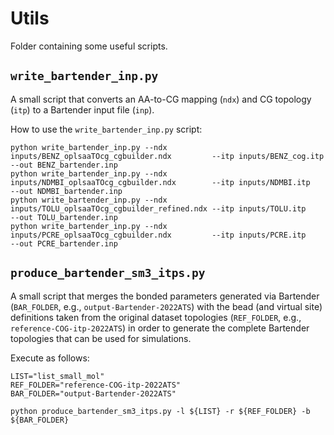
# Utils
Folder containing some useful scripts.

## `write_bartender_inp.py`
A small script that converts an AA-to-CG mapping (`ndx`) and CG topology (`itp`) to a Bartender input file (`inp`).

How to use the `write_bartender_inp.py` script:
```
python write_bartender_inp.py --ndx inputs/BENZ_oplsaaTOcg_cgbuilder.ndx         --itp inputs/BENZ_cog.itp --out BENZ_bartender.inp  
python write_bartender_inp.py --ndx inputs/NDMBI_oplsaaTOcg_cgbuilder.ndx        --itp inputs/NDMBI.itp    --out NDMBI_bartender.inp  
python write_bartender_inp.py --ndx inputs/TOLU_oplsaaTOcg_cgbuilder_refined.ndx --itp inputs/TOLU.itp     --out TOLU_bartender.inp  
python write_bartender_inp.py --ndx inputs/PCRE_oplsaaTOcg_cgbuilder.ndx         --itp inputs/PCRE.itp     --out PCRE_bartender.inp  
```

## `produce_bartender_sm3_itps.py`
A small script that merges the bonded parameters generated via Bartender (`BAR_FOLDER`, e.g., `output-Bartender-2022ATS`) with the bead (and virtual site) definitions taken from the original dataset topologies (`REF_FOLDER`, e.g., `reference-COG-itp-2022ATS`) in order to generate the complete Bartender topologies that can be used for simulations.

Execute as follows:
```
LIST="list_small_mol"
REF_FOLDER="reference-COG-itp-2022ATS"
BAR_FOLDER="output-Bartender-2022ATS"

python produce_bartender_sm3_itps.py -l ${LIST} -r ${REF_FOLDER} -b ${BAR_FOLDER}
```
